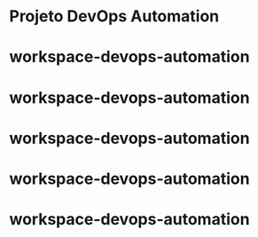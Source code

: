 # Projeto DevOps Automation
# workspace-devops-automation
# workspace-devops-automation
# workspace-devops-automation
# workspace-devops-automation
# workspace-devops-automation
